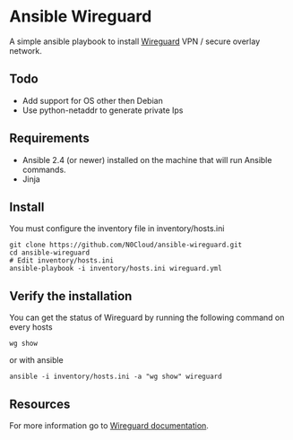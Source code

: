 # Ansible Wireguard

A simple ansible playbook to install [Wireguard](https://www.wireguard.com/) VPN / secure overlay network.

## Todo
 - Add support for OS other then Debian
 - Use python-netaddr to generate private Ips

## Requirements

 - Ansible 2.4 (or newer) installed on the machine that will run Ansible commands.
 - Jinja

## Install
You must configure the inventory file in inventory/hosts.ini
 

    git clone https://github.com/N0Cloud/ansible-wireguard.git
    cd ansible-wireguard
    # Edit inventory/hosts.ini
    ansible-playbook -i inventory/hosts.ini wireguard.yml

## Verify the installation
You can get the status of Wireguard by running the following command on every hosts

    wg show
 or with ansible

    ansible -i inventory/hosts.ini -a "wg show" wireguard

## Resources
For more information go to [Wireguard documentation](https://www.wireguard.com/quickstart/).
